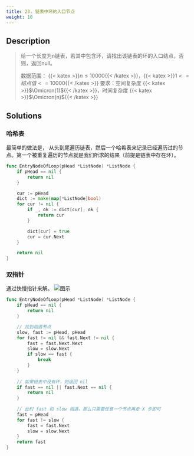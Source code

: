 ```yaml
---
title: 23. 链表中环的入口节点
weight: 10
---
```


## Description

> 给一个长度为n链表，若其中包含环，请找出该链表的环的入口结点，否则，返回null。
> 
> 数据范围： {{< katex >}}$n\le10000${{< /katex >}}，{{< katex >}}$1<=结点值<=10000${{< /katex >}}
> 要求：空间复杂度 {{< katex >}}$\Omicron(1)${{< /katex >}}，时间复杂度 {{< katex >}}$\Omicron(n)${{< /katex >}}


## Solutions
### 哈希表
最简单的做法是， 从头到尾遍历链表，然后一个哈希表来记录已经遍历过的节点。第一个被重复遍历的节点就是我们所求的结果（前提是链表中存在环）。
```go
func EntryNodeOfLoop(pHead *ListNode) *ListNode {
	if pHead == nil {
		return nil
	}

    cur := pHead
	dict := make(map[*ListNode]bool)
	for cur != nil {
		if _, ok := dict[cur]; ok {
			return cur
		}

		dict[cur] = true
		cur = cur.Next
	}

	return nil
}
```
### 双指针
通过快慢指针来解。
![图示](https://interview.lightsinger.top/images/codingInterviews/entrynode_of_looplist.png)
```go
func EntryNodeOfLoop(pHead *ListNode) *ListNode {
	if pHead == nil {
		return nil
	}

    // 找到相遇节点
    slow, fast := pHead, pHead
    for fast != nil && fast.Next != nil {
        fast = fast.Next.Next
        slow = slow.Next
        if slow == fast {
            break
        }
    }
    
    // 如果链表中没有环，则返回 nil
    if fast == nil || fast.Next == nil {
        return nil
    }
    
    // 此时 fast 和 slow 相遇，那么只需要任意一个节点再走 X 步即可
    fast = pHead
    for fast != slow {
        fast = fast.Next
        slow = slow.Next
    }
	return fast
}
```
